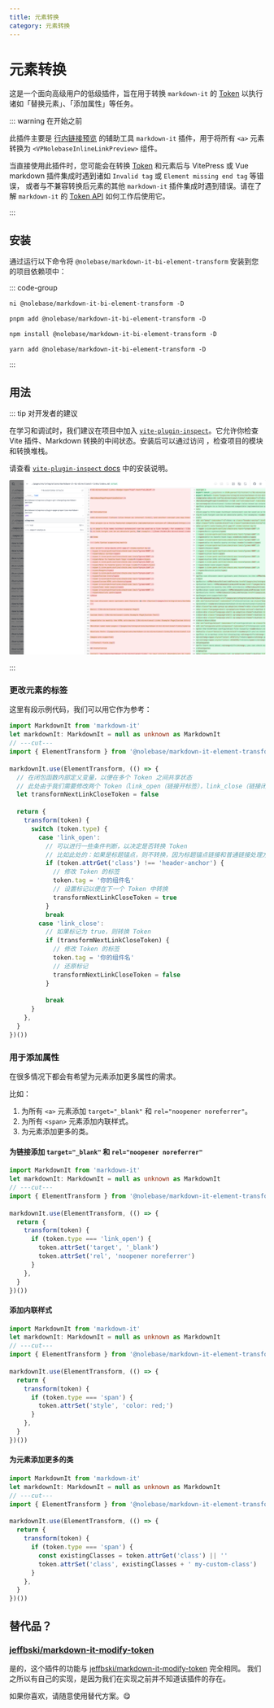 ```yaml
---
title: 元素转换
category: 元素转换
---
```


<script setup>
import packageJSON from '~/packages/markdown-it-element-transform/package.json'
</script>

# 元素转换 <Badge type="tip" :text="`v${packageJSON.version}`" />

这是一个面向高级用户的低级插件，旨在用于转换 `markdown-it` 的 [Token](https://markdown-it.github.io/markdown-it/#Token) 以执行诸如「替换元素」、「添加属性」等任务。

::: warning 在开始之前

此插件主要是 [行内链接预览](/zh/integrations/vitepress-plugin-inline-link-preview/) 的辅助工具 `markdown-it` 插件，用于将所有 `<a>` 元素转换为 `<VPNolebaseInlineLinkPreview>` 组件。

当直接使用此插件时，您可能会在转换 [Token](https://markdown-it.github.io/markdown-it/#Token) 和元素后与 VitePress 或 Vue markdown 插件集成时遇到诸如 `Invalid tag` 或 `Element missing end tag` 等错误，
或者与不兼容转换后元素的其他 `markdown-it` 插件集成时遇到错误。请在了解 `markdown-it` 的 [Token API](https://markdown-it.github.io/markdown-it/#Token) 如何工作后使用它。

:::

## 安装

通过运行以下命令将 `@nolebase/markdown-it-bi-element-transform` 安装到您的项目依赖项中：

::: code-group

```shell [@antfu/ni]
ni @nolebase/markdown-it-bi-element-transform -D
```

```shell [pnpm]
pnpm add @nolebase/markdown-it-bi-element-transform -D
```

```shell [npm]
npm install @nolebase/markdown-it-bi-element-transform -D
```

```shell [yarn]
yarn add @nolebase/markdown-it-bi-element-transform -D
```

:::

## 用法

::: tip 对开发者的建议

在学习和调试时，我们建议在项目中加入 [`vite-plugin-inspect`](https://github.com/antfu/vite-plugin-inspect)。它允许你检查 Vite 插件、Markdown 转换的中间状态。安装后可以通过访问 [](http://localhost:5173/__inspect/)，检查项目的模块和转换堆栈。

请查看 [`vite-plugin-inspect` docs](https://github.com/antfu/vite-plugin-inspect) 中的安装说明。

<picture>
  <source srcset="./assets/vite-plugin-inspect-screenshot-day-theme.png" media="(prefers-color-scheme: light)">
  <source srcset="./assets/vite-plugin-inspect-screenshot-night-theme.png" media="(prefers-color-scheme: dark)">
  <img src="./assets//vite-plugin-inspect-screenshot-day-theme.png" alt="vite-plugin-inspect 截图" />
</picture>

:::

### 更改元素的标签

这里有段示例代码，我们可以用它作为参考：

```ts
import MarkdownIt from 'markdown-it'
let markdownIt: MarkdownIt = null as unknown as MarkdownIt
// ---cut---
import { ElementTransform } from '@nolebase/markdown-it-element-transform'

markdownIt.use(ElementTransform, (() => {
  // 在闭包函数内部定义变量，以便在多个 Token 之间共享状态
  // 此处由于我们需要修改两个 Token（link_open（链接开标签），link_close（链接闭标签）），所以我们需要一个变量来跟踪下一个 Token 是否需要转换
  let transformNextLinkCloseToken = false

  return {
    transform(token) {
      switch (token.type) {
        case 'link_open':
          // 可以进行一些条件判断，以决定是否转换 Token
          // 比如此处的：如果是标题锚点，则不转换，因为标题锚点链接和普通链接处理方法可能会有所不同
          if (token.attrGet('class') !== 'header-anchor') {
            // 修改 Token 的标签
            token.tag = '你的组件名'
            // 设置标记以便在下一个 Token 中转换
            transformNextLinkCloseToken = true
          }
          break
        case 'link_close':
          // 如果标记为 true，则转换 Token
          if (transformNextLinkCloseToken) {
            // 修改 Token 的标签
            token.tag = '你的组件名'
            // 还原标记
            transformNextLinkCloseToken = false
          }

          break
      }
    },
  }
})())
```

### 用于添加属性

在很多情况下都会有希望为元素添加更多属性的需求。

比如：

1. 为所有 `<a>` 元素添加 `target="_blank"` 和 `rel="noopener noreferrer"`。
2. 为所有 `<span>` 元素添加内联样式。
3. 为元素添加更多的类。

#### 为链接添加 `target="_blank"` 和 `rel="noopener noreferrer"`

```ts
import MarkdownIt from 'markdown-it'
let markdownIt: MarkdownIt = null as unknown as MarkdownIt
// ---cut---
import { ElementTransform } from '@nolebase/markdown-it-element-transform'

markdownIt.use(ElementTransform, (() => {
  return {
    transform(token) {
      if (token.type === 'link_open') {
        token.attrSet('target', '_blank')
        token.attrSet('rel', 'noopener noreferrer')
      }
    },
  }
})())
```

#### 添加内联样式

```ts
import MarkdownIt from 'markdown-it'
let markdownIt: MarkdownIt = null as unknown as MarkdownIt
// ---cut---
import { ElementTransform } from '@nolebase/markdown-it-element-transform'

markdownIt.use(ElementTransform, (() => {
  return {
    transform(token) {
      if (token.type === 'span') {
        token.attrSet('style', 'color: red;')
      }
    },
  }
})())
```

#### 为元素添加更多的类

```ts
import MarkdownIt from 'markdown-it'
let markdownIt: MarkdownIt = null as unknown as MarkdownIt
// ---cut---
import { ElementTransform } from '@nolebase/markdown-it-element-transform'

markdownIt.use(ElementTransform, (() => {
  return {
    transform(token) {
      if (token.type === 'span') {
        const existingClasses = token.attrGet('class') || ''
        token.attrSet('class', existingClasses + ' my-custom-class')
      }
    },
  }
})())
```

## 替代品？

### [jeffbski/markdown-it-modify-token](https://github.com/jeffbski/markdown-it-modify-token)

是的，这个插件的功能与 [jeffbski/markdown-it-modify-token](https://github.com/jeffbski/markdown-it-modify-token) 完全相同。
我们之所以有自己的实现，是因为我们在实现之前并不知道该插件的存在。

如果你喜欢，请随意使用替代方案。😋
